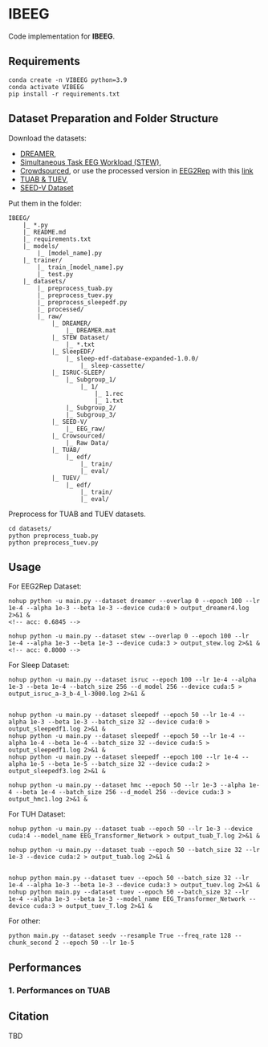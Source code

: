# IBEEG

Code implementation for **IBEEG**.



## Requirements

```
conda create -n VIBEEG python=3.9
conda activate VIBEEG
pip install -r requirements.txt
```

## Dataset Preparation and Folder Structure

Download the datasets:
- [DREAMER](https://zenodo.org/records/546113), 
- [Simultaneous Task EEG Workload (STEW)](https://ieee-dataport.org/open-access/stew-simultaneous-task-eeg-workload-dataset), 
- [Crowdsourced](https://osf.io/9bvgh/), or use the processed version in [EEG2Rep](https://github.com/Navidfoumani/EEG2Rep) with this [link](https://drive.google.com/drive/folders/1KQyST6VJffWWD8r60AjscBy6MHLnT184?usp=sharing)
- [TUAB & TUEV](https://isip.piconepress.com/projects/nedc/html/tuh_eeg/), 
- [SEED-V Dataset](https://bcmi.sjtu.edu.cn/home/seed/seed-v.html) 

Put them in the folder:
```
IBEEG/
    |_ *.py
    |_ README.md
    |_ requirements.txt
    |_ models/
        |_ [model_name].py
    |_ trainer/
        |_ train_[model_name].py
        |_ test.py
    |_ datasets/
        |_ preprocess_tuab.py
        |_ preprocess_tuev.py
        |_ preprocess_sleepedf.py
        |_ processed/
        |_ raw/
            |_ DREAMER/
                |_ DREAMER.mat
            |_ STEW Dataset/
                |_ *.txt
            |_ SleepEDF/
                |_ sleep-edf-database-expanded-1.0.0/
                    |_ sleep-cassette/
            |_ ISRUC-SLEEP/
                |_ Subgroup_1/
                    |_ 1/
                        |_ 1.rec
                        |_ 1.txt
                |_ Subgroup_2/
                |_ Subgroup_3/
            |_ SEED-V/
                |_ EEG_raw/
            |_ Crowsourced/
                |_ Raw Data/
            |_ TUAB/
                |_ edf/
                    |_ train/
                    |_ eval/
            |_ TUEV/
                |_ edf/
                    |_ train/
                    |_ eval/
```

Preprocess for TUAB and TUEV datasets.
```
cd datasets/
python preprocess_tuab.py
python preprocess_tuev.py
```

## Usage

For EEG2Rep Dataset:
```
nohup python -u main.py --dataset dreamer --overlap 0 --epoch 100 --lr 1e-4 --alpha 1e-3 --beta 1e-3 --device cuda:0 > output_dreamer4.log 2>&1 &
<!-- acc: 0.6845 -->

nohup python -u main.py --dataset stew --overlap 0 --epoch 100 --lr 1e-4 --alpha 1e-3 --beta 1e-3 --device cuda:3 > output_stew.log 2>&1 &
<!-- acc: 0.8000 -->
```

For Sleep Dataset:
```
nohup python -u main.py --dataset isruc --epoch 100 --lr 1e-4 --alpha 1e-3 --beta 1e-4 --batch_size 256 --d_model 256 --device cuda:5 > output_isruc_a-3_b-4_l-3000.log 2>&1 &


nohup python -u main.py --dataset sleepedf --epoch 50 --lr 1e-4 --alpha 1e-3 --beta 1e-3 --batch_size 32 --device cuda:0 > output_sleepedf1.log 2>&1 &
nohup python -u main.py --dataset sleepedf --epoch 50 --lr 1e-4 --alpha 1e-4 --beta 1e-4 --batch_size 32 --device cuda:5 > output_sleepedf1.log 2>&1 &
nohup python -u main.py --dataset sleepedf --epoch 100 --lr 1e-4 --alpha 1e-5 --beta 1e-5 --batch_size 32 --device cuda:2 > output_sleepedf3.log 2>&1 &

nohup python -u main.py --dataset hmc --epoch 50 --lr 1e-3 --alpha 1e-4 --beta 1e-4 --batch_size 256 --d_model 256 --device cuda:3 > output_hmc1.log 2>&1 &
```



For TUH Dataset:
```
nohup python -u main.py --dataset tuab --epoch 50 --lr 1e-3 --device cuda:4 --model_name EEG_Transformer_Network > output_tuab_T.log 2>&1 &

nohup python -u main.py --dataset tuab --epoch 50 --batch_size 32 --lr 1e-3 --device cuda:2 > output_tuab.log 2>&1 &


nohup python main.py --dataset tuev --epoch 50 --batch_size 32 --lr 1e-4 --alpha 1e-3 --beta 1e-3 --device cuda:3 > output_tuev.log 2>&1 &
nohup python main.py --dataset tuev --epoch 50 --batch_size 32 --lr 1e-4 --alpha 1e-3 --beta 1e-3 --model_name EEG_Transformer_Network --device cuda:3 > output_tuev_T.log 2>&1 &
```




For other:
```
python main.py --dataset seedv --resample True --freq_rate 128 --chunk_second 2 --epoch 50 --lr 1e-5
```

## Performances

### 1. Performances on TUAB



## Citation

TBD